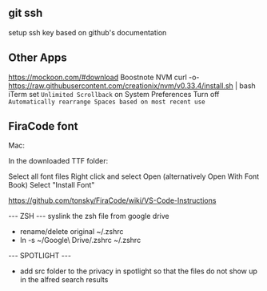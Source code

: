 ## git ssh
setup ssh key based on github's documentation

## Other Apps
https://mockoon.com/#download
Boostnote
NVM
curl -o- https://raw.githubusercontent.com/creationix/nvm/v0.33.4/install.sh | bash
iTerm
set `Unlimited Scrollback` on
System Preferences
Turn off `Automatically rearrange Spaces based on most recent use`

## FiraCode font
Mac:

In the downloaded TTF folder:

Select all font files
Right click and select Open (alternatively Open With Font Book)
Select "Install Font"

https://github.com/tonsky/FiraCode/wiki/VS-Code-Instructions


--- ZSH ---
syslink the zsh file from google drive
- rename/delete original ~/.zshrc
- ln -s ~/Google\ Drive/.zshrc ~/.zshrc


--- SPOTLIGHT ---
- add src folder to the privacy in spotlight so that the files do not show up in the alfred search results